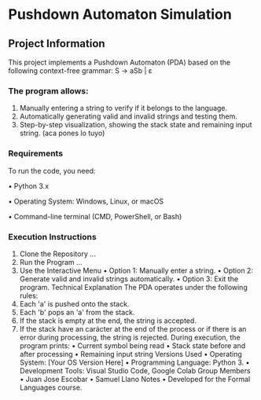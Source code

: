 # Pushdown Automaton Simulation
## Project Information
This project implements a Pushdown Automaton (PDA) based on the following context-free grammar:
S → aSb | ε
### The program allows:
1.	Manually entering a string to verify if it belongs to the language.
2.	Automatically generating valid and invalid strings and testing them.
3.	Step-by-step visualization, showing the stack state and remaining input string.
(aca pones lo tuyo)
### Requirements
To run the code, you need:

•	Python 3.x

•	Operating System: Windows, Linux, or macOS

•	Command-line terminal (CMD, PowerShell, or Bash)
### Execution Instructions
1.	Clone the Repository
…
2.	Run the Program
…
3. Use the Interactive Menu
•	Option 1: Manually enter a string.
•	Option 2: Generate valid and invalid strings automatically.
•	Option 3: Exit the program.
Technical Explanation
The PDA operates under the following rules:
1.	Each 'a' is pushed onto the stack.
2.	Each 'b' pops an 'a' from the stack.
3.	If the stack is empty at the end, the string is accepted.
4.	If the stack have an carácter at the end of the process or if there is an error during processing, the string is rejected.
During execution, the program prints:
•	Current symbol being read
•	Stack state before and after processing
•	Remaining input string
Versions Used
•	Operating System: [Your OS Version Here]
•	Programming Language: Python 3.
•	Development Tools: Visual Studio Code, Google Colab
Group Members
•	Juan Jose Escobar
•	Samuel Llano
Notes
•	Developed for the Formal Languages course.
